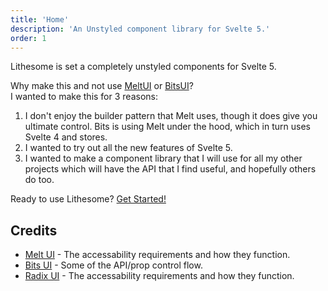 ```yaml
---
title: 'Home'
description: 'An Unstyled component library for Svelte 5.'
order: 1
---
```


Lithesome is set a completely unstyled components for Svelte 5.

Why make this and not use [MeltUI](https://melt-ui.com) or [BitsUI](https://bits-ui.com)?  
I wanted to make this for 3 reasons:

1. I don't enjoy the builder pattern that Melt uses, though it does give you ultimate control. Bits is using Melt under the hood, which in turn uses Svelte 4 and stores.
2. I wanted to try out all the new features of Svelte 5.
3. I wanted to make a component library that I will use for all my other projects which will have the API that I find useful, and hopefully others do too.

Ready to use Lithesome? [Get Started!](/docs/getting-started)

## Credits

- [Melt UI](https://melt-ui.com) - The accessability requirements and how they function.
- [Bits UI](https://bits-ui.com) - Some of the API/prop control flow.
- [Radix UI](https://radix-ui.com/) - The accessability requirements and how they function.
